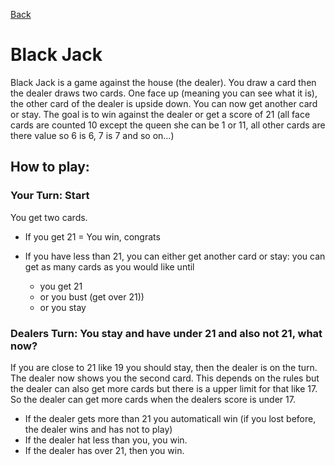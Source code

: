 [Back](../../)
# Black Jack
Black Jack is a game against the house (the dealer). You draw a card then the dealer draws two cards. One face up (meaning you can see what it is), the other card of the dealer is upside down. You can now get another card or stay. The goal is to win against the dealer or get a score of 21 (all face cards are counted 10 except the queen she can be 1 or 11, all other cards are there value so 6 is 6, 7 is 7 and so on...)

## How to play:
### Your Turn: Start
You get two cards.
- If you get 21 = You win, congrats

- If you have less than 21, you can either get another card or stay:
    you can get as many cards as you would like until
    - you get 21
    - or you bust (get over 21))
    - or you stay

### Dealers Turn: You stay and have under 21 and also not 21, what now?
If you are close to 21 like 19 you should stay, then the dealer is on the turn. The dealer now shows you the second card. This depends on the rules but the dealer can also get more cards but there is a upper limit for that like 17. So the dealer can get more cards when the dealers score is under 17.

- If the dealer gets more than 21 you automaticall win (if you lost before, the dealer wins and has not to play)
- If the dealer hat less than you, you win.
- If the dealer has over 21, then you win.
